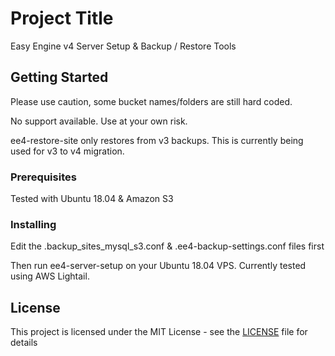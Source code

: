 # Project Title

Easy Engine v4 Server Setup &  Backup / Restore Tools

## Getting Started

Please use caution, some bucket names/folders are still hard coded. 

No support available. Use at your own risk.

ee4-restore-site only restores from v3 backups. This is currently being used for v3 to v4 migration. 

### Prerequisites

Tested with Ubuntu 18.04 & Amazon S3

### Installing

Edit the .backup_sites_mysql_s3.conf & .ee4-backup-settings.conf files first

Then run ee4-server-setup on your Ubuntu 18.04 VPS. Currently tested using AWS Lightail.

## License

This project is licensed under the MIT License - see the [LICENSE](LICENSE) file for details
